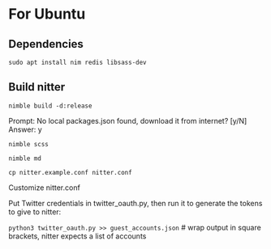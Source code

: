 # For Ubuntu

## Dependencies

`sudo apt install nim redis libsass-dev`


## Build nitter

`nimble build -d:release`

Prompt: No local packages.json found, download it from internet? [y/N]
Answer: y

`nimble scss`

`nimble md`

`cp nitter.example.conf nitter.conf`

Customize nitter.conf

Put Twitter credentials in twitter_oauth.py, then run it to generate the tokens to give to nitter:

`python3 twitter_oauth.py >> guest_accounts.json` # wrap output in square brackets, nitter expects a list of accounts
